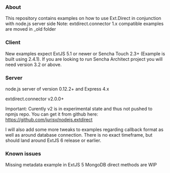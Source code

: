 ### About
This repository contains examples on how to use Ext.Direct in conjunction with node.js server side
Note: extdirect.connector 1.x compatible examples are moved in _old folder

### Client
New examples expect ExtJS 5.1 or newer or Sencha Touch 2.3+ (Example is built using 2.4.1).
If you are looking to run Sencha Architect project you will need version 3.2 or above.

### Server
node.js server of version 0.12.2+ and Express 4.x

extdirect.connector v2.0.0+

Important: Curently v2 is in experimental state and thus not pushed to npmjs repo. You can get it from github here:
https://github.com/jurisv/nodejs.extdirect

I will also add some more tweaks to examples regarding callback format as well as around database connection.
There is no exact timeframe, but should land around ExtJS 6 release or earlier.

### Known issues
Missing metadata example in ExtJS 5
MongoDB direct methods are WIP